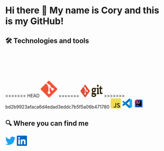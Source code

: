 # Hi there 👋 My name is Cory and this is my GitHub!

## 🛠  Technologies and tools

<p align="left">
<<<<<<< HEAD
  <img alt="git" height="52" width="52" src="assets/git.png">
=======
  <img alt="git" src="assets/git.svg" style="padding-top: 100px;width:70px;height:40px;"">
>>>>>>> bd2b9923afaca6d4edad3eddc7b5f5a06b471780
  <img alt="JavaScript" height="32" width="32" src="assets/javascript.png">
  <img alt="Visual Studio Code" height="32" width="32" src="assets/vscode.png">
  <img alt="Intellij" height="32" width="32" src="assets/Intelij.png">
</p>


## 🔍  Where you can find me

<p align="left">
  <a href="https://twitter.com/CoryUpham"><img alt="Twitter" 
  height="32" width="32" src="assets/twitter.svg"></a>
  <a href="https://www.linkedin.com/in/coryupham/"><img alt="LinkedIn" height="32" width="32" src="assets/linkedin.svg"></a>
</p>
